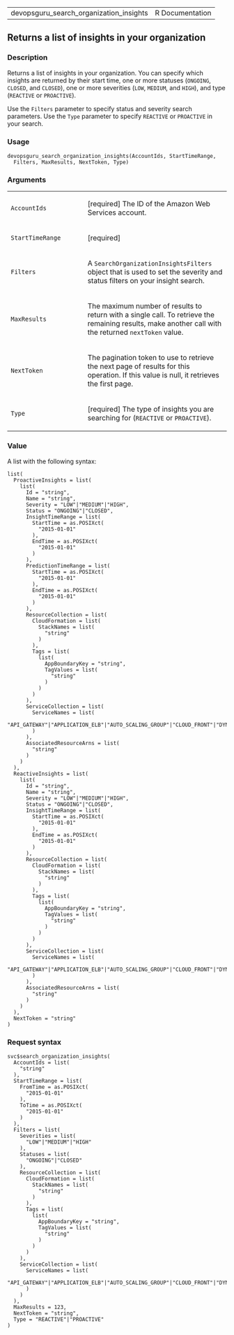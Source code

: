 <table style="width: 100%;">
<tbody>
<tr class="odd">
<td>devopsguru_search_organization_insights</td>
<td style="text-align: right;">R Documentation</td>
</tr>
</tbody>
</table>

## Returns a list of insights in your organization

### Description

Returns a list of insights in your organization. You can specify which
insights are returned by their start time, one or more statuses
(`ONGOING`, `CLOSED`, and `CLOSED`), one or more severities (`LOW`,
`MEDIUM`, and `HIGH`), and type (`REACTIVE` or `PROACTIVE`).

Use the `Filters` parameter to specify status and severity search
parameters. Use the `Type` parameter to specify `REACTIVE` or
`PROACTIVE` in your search.

### Usage

    devopsguru_search_organization_insights(AccountIds, StartTimeRange,
      Filters, MaxResults, NextToken, Type)

### Arguments

<table>
<colgroup>
<col style="width: 35%" />
<col style="width: 65%" />
</colgroup>
<tbody>
<tr class="odd">
<td><code
id="devopsguru_search_organization_insights_:_AccountIds">AccountIds</code></td>
<td><p>[required] The ID of the Amazon Web Services account.</p></td>
</tr>
<tr class="even">
<td><code
id="devopsguru_search_organization_insights_:_StartTimeRange">StartTimeRange</code></td>
<td><p>[required]</p></td>
</tr>
<tr class="odd">
<td><code
id="devopsguru_search_organization_insights_:_Filters">Filters</code></td>
<td><p>A <code>SearchOrganizationInsightsFilters</code> object that is
used to set the severity and status filters on your insight
search.</p></td>
</tr>
<tr class="even">
<td><code
id="devopsguru_search_organization_insights_:_MaxResults">MaxResults</code></td>
<td><p>The maximum number of results to return with a single call. To
retrieve the remaining results, make another call with the returned
<code>nextToken</code> value.</p></td>
</tr>
<tr class="odd">
<td><code
id="devopsguru_search_organization_insights_:_NextToken">NextToken</code></td>
<td><p>The pagination token to use to retrieve the next page of results
for this operation. If this value is null, it retrieves the first
page.</p></td>
</tr>
<tr class="even">
<td><code
id="devopsguru_search_organization_insights_:_Type">Type</code></td>
<td><p>[required] The type of insights you are searching for
(<code>REACTIVE</code> or <code>PROACTIVE</code>).</p></td>
</tr>
</tbody>
</table>

### Value

A list with the following syntax:

    list(
      ProactiveInsights = list(
        list(
          Id = "string",
          Name = "string",
          Severity = "LOW"|"MEDIUM"|"HIGH",
          Status = "ONGOING"|"CLOSED",
          InsightTimeRange = list(
            StartTime = as.POSIXct(
              "2015-01-01"
            ),
            EndTime = as.POSIXct(
              "2015-01-01"
            )
          ),
          PredictionTimeRange = list(
            StartTime = as.POSIXct(
              "2015-01-01"
            ),
            EndTime = as.POSIXct(
              "2015-01-01"
            )
          ),
          ResourceCollection = list(
            CloudFormation = list(
              StackNames = list(
                "string"
              )
            ),
            Tags = list(
              list(
                AppBoundaryKey = "string",
                TagValues = list(
                  "string"
                )
              )
            )
          ),
          ServiceCollection = list(
            ServiceNames = list(
              "API_GATEWAY"|"APPLICATION_ELB"|"AUTO_SCALING_GROUP"|"CLOUD_FRONT"|"DYNAMO_DB"|"EC2"|"ECS"|"EKS"|"ELASTIC_BEANSTALK"|"ELASTI_CACHE"|"ELB"|"ES"|"KINESIS"|"LAMBDA"|"NAT_GATEWAY"|"NETWORK_ELB"|"RDS"|"REDSHIFT"|"ROUTE_53"|"S3"|"SAGE_MAKER"|"SNS"|"SQS"|"STEP_FUNCTIONS"|"SWF"
            )
          ),
          AssociatedResourceArns = list(
            "string"
          )
        )
      ),
      ReactiveInsights = list(
        list(
          Id = "string",
          Name = "string",
          Severity = "LOW"|"MEDIUM"|"HIGH",
          Status = "ONGOING"|"CLOSED",
          InsightTimeRange = list(
            StartTime = as.POSIXct(
              "2015-01-01"
            ),
            EndTime = as.POSIXct(
              "2015-01-01"
            )
          ),
          ResourceCollection = list(
            CloudFormation = list(
              StackNames = list(
                "string"
              )
            ),
            Tags = list(
              list(
                AppBoundaryKey = "string",
                TagValues = list(
                  "string"
                )
              )
            )
          ),
          ServiceCollection = list(
            ServiceNames = list(
              "API_GATEWAY"|"APPLICATION_ELB"|"AUTO_SCALING_GROUP"|"CLOUD_FRONT"|"DYNAMO_DB"|"EC2"|"ECS"|"EKS"|"ELASTIC_BEANSTALK"|"ELASTI_CACHE"|"ELB"|"ES"|"KINESIS"|"LAMBDA"|"NAT_GATEWAY"|"NETWORK_ELB"|"RDS"|"REDSHIFT"|"ROUTE_53"|"S3"|"SAGE_MAKER"|"SNS"|"SQS"|"STEP_FUNCTIONS"|"SWF"
            )
          ),
          AssociatedResourceArns = list(
            "string"
          )
        )
      ),
      NextToken = "string"
    )

### Request syntax

    svc$search_organization_insights(
      AccountIds = list(
        "string"
      ),
      StartTimeRange = list(
        FromTime = as.POSIXct(
          "2015-01-01"
        ),
        ToTime = as.POSIXct(
          "2015-01-01"
        )
      ),
      Filters = list(
        Severities = list(
          "LOW"|"MEDIUM"|"HIGH"
        ),
        Statuses = list(
          "ONGOING"|"CLOSED"
        ),
        ResourceCollection = list(
          CloudFormation = list(
            StackNames = list(
              "string"
            )
          ),
          Tags = list(
            list(
              AppBoundaryKey = "string",
              TagValues = list(
                "string"
              )
            )
          )
        ),
        ServiceCollection = list(
          ServiceNames = list(
            "API_GATEWAY"|"APPLICATION_ELB"|"AUTO_SCALING_GROUP"|"CLOUD_FRONT"|"DYNAMO_DB"|"EC2"|"ECS"|"EKS"|"ELASTIC_BEANSTALK"|"ELASTI_CACHE"|"ELB"|"ES"|"KINESIS"|"LAMBDA"|"NAT_GATEWAY"|"NETWORK_ELB"|"RDS"|"REDSHIFT"|"ROUTE_53"|"S3"|"SAGE_MAKER"|"SNS"|"SQS"|"STEP_FUNCTIONS"|"SWF"
          )
        )
      ),
      MaxResults = 123,
      NextToken = "string",
      Type = "REACTIVE"|"PROACTIVE"
    )
